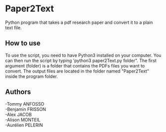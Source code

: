 # Paper2Text
Python program that takes a pdf research paper and convert it to a plain text file.

## How to use
To use the script, you need to have Python3 installed on your computer. You can then run the script by typing 'python3 paper2Text.py folder". The first argument (folder) is a folder that contains the PDFs files you want to convert. The output files are located in the folder named "Paper2Text" inside the program folder.

## Authors
-Tommy ANFOSSO  
-Benjamin FRISSON  
-Alex JACOB  
-Alison MONTEIL  
-Aurélien PELERIN  
